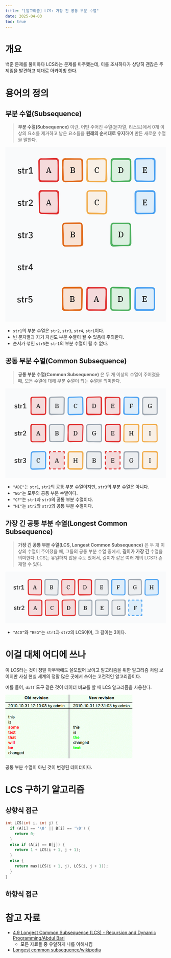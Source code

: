 ```yaml
---
title: "[알고리즘] LCS: 가장 긴 공통 부분 수열"
date: 2025-04-03
toc: true
---
```


# 개요

백준 문제를 풀이하다 LCS라는 문제를 마주했는데, 이를 조사하다가 상당히 괜찮은 주제임을 발견하고 제대로 아카이빙 한다.

# 용어의 정의

## 부분 수열(Subsequence)

> **부분 수열(Subsequence)** 이란, 어떤 주어진 수열(문자열, 리스트)에서 0개 이상의 요소를 제거하고 남은 요소들을 **원래의 순서대로 유지**하여 만든 새로운 수열을 말한다.

![](./assets/00.png)

* `str1`의 부분 수열은 `str2`, `str3`, `str4`, `str1`이다.  
* 빈 문자열과 자기 자신도 부분 수열이 될 수 있음에 주의한다.
* 순서가 섞인 `str5`는 `str1`의 부분 수열이 될 수 없다.

## 공통 부분 수열(Common Subsequence)

> **공통 부분 수열(Common Subsequence)** 은 두 개 이상의 수열이 주어졌을 때, 모든 수열에 대해 부분 수열이 되는 수열을 의미한다.

![](./assets/01.png)

* `"ADE"`는 `str1`, `str2`의 공통 부분 수열이지만, `str3`의 부분 수열은 아니다.
* `"BG"`는 모두의 공통 부분 수열이다.
* `"CF"`는 `str1`과 `str3`의 공통 부분 수열이다.
* `"HI"`는 `str2`와 `str3`의 공통 부분 수열이다.

## 가장 긴 공통 부분 수열(Longest Common Subsequence)
> **가장 긴 공통 부분 수열(LCS, Longest Common Subsequence)** 은 두 개 이상의 수열이 주어졌을 때, 그들의 공통 부분 수열 중에서, **길이가 가장 긴** 수열을 의미한다.
> LCS는 유일하지 않을 수도 있어서, 길이가 같은 여러 개의 LCS가 존재할 수 있다. 

![](./assets/02.png)

* `"ACD"`와 `"BEG"`는 `str1`과 `str2`의 LCS이며, 그 길이는 3이다.

# 이걸 대체 어디에 쓰나

이 LCS라는 것이 정말 아무짝에도 쓸모없어 보이고 알고리즘을 위한 알고리즘 처럼 보이지만 사실 현실 세계의 정말 많은 곳에서 쓰이는 고전적인 알고리즘이다.

예를 들어, `diff` 도구 같은 것이 데이터 비교를 할 때 LCS 알고리즘을 사용한다.

![](./assets/03.png)

공통 부분 수열이 아닌 것이 변경된 데이터이다.

# LCS 구하기 알고리즘

## 상향식 접근

```cpp
int LCS(int i, int j) {
  if (A[i] == '\0' || B[i] == '\0') {
    return 0;
  } 
  else if (A[i] == B[j]) {
    return 1 + LCS(i + 1, j + 1);
  } 
  else {
    return max(LCS(i + 1, j), LCS(i, j + 1));
  }
}
```

## 하향식 접근

# 참고 자료

* [4.9 Longest Common Subsequence (LCS) - Recursion and Dynamic Programming/Abdul Bari](https://www.youtube.com/watch?v=sSno9rV8Rhg&t=1255s)
  * 모든 자료들 중 유일하게 나를 이해시킴
* [Longest common subsequence/wikipedia](https://en.wikipedia.org/wiki/Longest_common_subsequence)